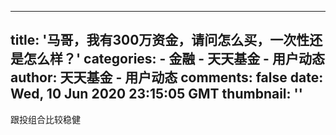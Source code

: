 
---
title: '马哥，我有300万资金，请问怎么买，一次性还是怎么样？'
categories: 
    - 金融
    - 天天基金 - 用户动态
author: 天天基金 - 用户动态
comments: false
date: Wed, 10 Jun 2020 23:15:05 GMT
thumbnail: ''
---

<div>   
跟投组合比较稳健  
</div>
            